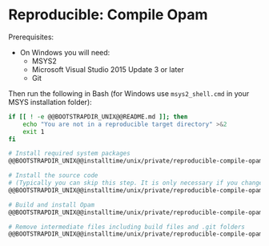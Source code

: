# Reproducible: Compile Opam

Prerequisites:
* On Windows you will need:
  * MSYS2
  * Microsoft Visual Studio 2015 Update 3 or later
  * Git

Then run the following in Bash (for Windows use `msys2_shell.cmd` in your MSYS installation folder):

```bash
if [[ ! -e @@BOOTSTRAPDIR_UNIX@@README.md ]]; then
    echo "You are not in a reproducible target directory" >&2
    exit 1
fi

# Install required system packages
@@BOOTSTRAPDIR_UNIX@@installtime/unix/private/reproducible-compile-opam-0-system.sh

# Install the source code
# (Typically you can skip this step. It is only necessary if you changed any of these scripts or don't have a complete reproducible directory)
@@BOOTSTRAPDIR_UNIX@@installtime/unix/private/reproducible-compile-opam-1-setup-noargs.sh

# Build and install Opam
@@BOOTSTRAPDIR_UNIX@@installtime/unix/private/reproducible-compile-opam-2-build-noargs.sh

# Remove intermediate files including build files and .git folders
@@BOOTSTRAPDIR_UNIX@@installtime/unix/private/reproducible-compile-opam-9-trim-noargs.sh
```
